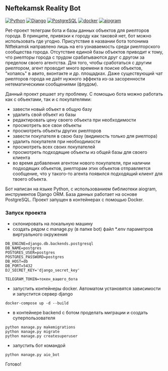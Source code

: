 ## Neftekamsk Reality Bot

[![Python](https://img.shields.io/badge/-Python-464646?style=flat-square&logo=Python)](https://www.python.org/)
[![Django](https://img.shields.io/badge/-Django-464646?style=flat-square&logo=Django)](https://www.djangoproject.com/)
[![PostgreSQL](https://img.shields.io/badge/-PostgreSQL-464646?style=flat-square&logo=PostgreSQL)](https://www.postgresql.org/)
[![docker](https://img.shields.io/badge/-Docker-464646?style=flat-square&logo=docker)](https://www.docker.com/)
[![aiogram](https://img.shields.io/badge/aiogram-asyncio%20telegram-brightgreen)](https://aiogram.dev/)

Pet-проект телеграм бота и базы данных объектов для риелторов города. В принципе, привязки к городу как таковой нет, бот можно использовать где угодно.
Присутствие в названии бота топонима Ntftekamsk направлено лишь на его узнаваемость среди риелторского сообщества города.
Отсутствие единой базы объектов приводит к тому, что риелторы города с трудом срабатываются друг с другом за пределом своего агентства.
Для того, чтобы сработаться с другим риелтором, агент проводит много времени в поиске объектов, "копаясь" в авито, вконтакте и др. площадках.
Даже существующий чат риелторов города не даёт нужного эффекта из-за засоренности нетематическими сообщениями (флудом).

Данный проект решает эту проблему.
С помощью бота можно работать как с объектами, так и с покупателями:

- завести новый объект в общую базу
- удалить свой объект из базы
- редактировать цену своего объекта при необходимости
- просмотреть все свои объекты
- просмотреть объекты других риелторов
- завести покупателя в свою базу (видимость только для риелтора)
- удалить покупателя при необходимости
- просмотреть всех своих покупателей
- просмотреть подходящие объекты из общей базы для своего клиента
- во время добавления агентом нового покупателя, при наличии подходящих объектов, риелторам этих объектов отправляется сообщение, что у такого-то агента появился
подходящий клиент для твоего объекта.

Бот написан на языке Python, с использованием библиотеки aiogram, инструментов Django ORM. База данных работает на основе PostgreSQL. Проект запущен в
контейнерах с помощью Docker.

### Запуск проекта
- склонировать на локальную машину
- создать рядом с manage.py (в папке bot) файл *.env параметров виртуального окружения
```
DB_ENGINE=django.db.backends.postgresql
DB_NAME=postgres
POSTGRES_USER=postgres
POSTGRES_PASSWORD=postgres
DB_HOST=db
DB_PORT=5432
DJ_SECRET_KEY='django_secret_key'

TELEGRAM_TOKEN=токен_вашего_бота
```
- запустить контейнеры docker. Автоматом установятся зависимости и запустится сервер django
```
docker-compose up -d --build
```
- в контейнере backend с ботом проделать миграции и создать суперпользователя
```
python manage.py makemigrations
python manage.py migrate
python manage.py createsuperuser
```
- запустить бот командой
```
python manage.py aio_bot
```

Готово!
